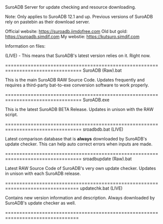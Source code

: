 SuroADB Server for update checking and resource downloading.

Note: Only applies to SuroADB 12.1 and up. Previous versions of SuroADB rely
on pastebin as their download server.

Official website: https://suroadb.jimdofree.com
Old but gold: https://suroadb.simdif.com
My webstie: https://kutsuro.simdif.com


Information on files:

(LIVE) - This means that SuroADB's latest version relies on it. Right now.

=================================================================================
SuroADB (Raw).bat

This is the main SuroADB RAW Source Code. Updates frequently and requires
a third-party bat-to-exe conversion software to work properly.

=================================================================================
SuroADB.exe

This is the latest SuroADB BETA Release. Updates in unison with the RAW script.

=================================================================================
sroadbdb.bat (LIVE)

Latest comparison database that is <strong>always</strong> downloaded by
SuroADB's update checker. This can help auto correct errors when inputs are made.

=================================================================================
sroadbupdate (Raw).bat

Latest RAW Source Code of SuroADB's very own update checker. Updates in unison
with each SuroADB release.

================================================================================
updatechk.bat (LIVE)

Contains new version information and description. Always downloaded by SuroADB's
update checker as well.

================================================================================
